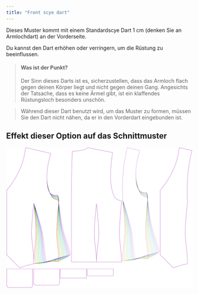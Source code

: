 ```yaml
---
title: "Front scye dart"
---
```


Dieses Muster kommt mit einem Standardscye Dart 1 cm (denken Sie an Armlochdart) an der Vorderseite.

Du kannst den Dart erhöhen oder verringern, um die Rüstung zu beeinflussen.

> #### Was ist der Punkt?
> 
> Der Sinn dieses Darts ist es, sicherzustellen, dass das Armloch flach gegen deinen Körper liegt und nicht gegen deinen Gang. Angesichts der Tatsache, dass es keine Ärmel gibt, ist ein klaffendes Rüstungsloch besonders unschön.

> Während dieser Dart benutzt wird, um das Muster zu formen, müssen Sie den Dart nicht nähen, da er in den Vorderdart eingebunden ist.

## Effekt dieser Option auf das Schnittmuster

![Dieses Bild zeigt den Effekt dieser Option, indem es mehrere Varianten überlagert, die einen anderen Wert für diese Option haben](wahid_frontscyedart_sample.svg "Effekt dieser Option auf das Schnittmuster")
